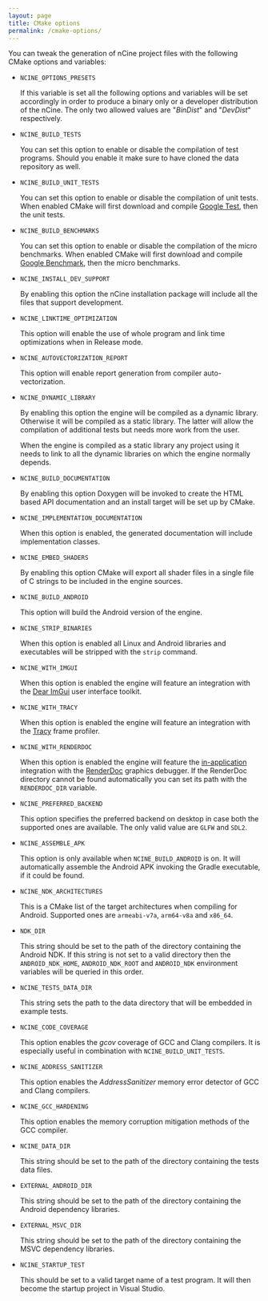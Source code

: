 ```yaml
---
layout: page
title: CMake options
permalink: /cmake-options/
---
```


You can tweak the generation of nCine project files with the following CMake options and variables:

- `NCINE_OPTIONS_PRESETS`

  If this variable is set all the following options and variables will be set accordingly in order to produce a binary only or a developer distribution of the nCine.
  The only two allowed values are "*BinDist*" and "*DevDist*" respectively.

- `NCINE_BUILD_TESTS`

  You can set this option to enable or disable the compilation of test programs.
  Should you enable it make sure to have cloned the data repository as well.

- `NCINE_BUILD_UNIT_TESTS`

  You can set this option to enable or disable the compilation of unit tests.
  When enabled CMake will first download and compile [Google Test](https://github.com/google/googletest), then the unit tests.

- `NCINE_BUILD_BENCHMARKS`

  You can set this option to enable or disable the compilation of the micro benchmarks.
  When enabled CMake will first download and compile [Google Benchmark](https://github.com/google/benchmark), then the micro benchmarks.

- `NCINE_INSTALL_DEV_SUPPORT`

  By enabling this option the nCine installation package will include all the files that support development.

- `NCINE_LINKTIME_OPTIMIZATION`

  This option will enable the use of whole program and link time optimizations when in Release mode.

- `NCINE_AUTOVECTORIZATION_REPORT`

  This option will enable report generation from compiler auto-vectorization.

- `NCINE_DYNAMIC_LIBRARY`

  By enabling this option the engine will be compiled as a dynamic library. Otherwise it will be compiled as a static library.
  The latter will allow the compilation of additional tests but needs more work from the user.

  When the engine is compiled as a static library any project using it needs to link to all the dynamic libraries on which the engine normally depends.

- `NCINE_BUILD_DOCUMENTATION`

  By enabling this option Doxygen will be invoked to create the HTML based API documentation and an install target will be set up by CMake.

- `NCINE_IMPLEMENTATION_DOCUMENTATION`

  When this option is enabled, the generated documentation will include implementation classes.

- `NCINE_EMBED_SHADERS`

  By enabling this option CMake will export all shader files in a single file of C strings to be included in the engine sources.

- `NCINE_BUILD_ANDROID`

  This option will build the Android version of the engine.

- `NCINE_STRIP_BINARIES`

  When this option is enabled all Linux and Android libraries and executables will be stripped with the `strip` command.

- `NCINE_WITH_IMGUI`

  When this option is enabled the engine will feature an integration with the [Dear ImGui](https://github.com/ocornut/imgui) user interface toolkit.

- `NCINE_WITH_TRACY`

  When this option is enabled the engine will feature an integration with the [Tracy](https://bitbucket.org/wolfpld/tracy) frame profiler.

- `NCINE_WITH_RENDERDOC`

  When this option is enabled the engine will feature the [in-application](https://renderdoc.org/docs/in_application_api.html) integration with the [RenderDoc](https://renderdoc.org/) graphics debugger.
  If the RenderDoc directory cannot be found automatically you can set its path with the `RENDERDOC_DIR` variable.

- `NCINE_PREFERRED_BACKEND`

  This option specifies the preferred backend on desktop in case both the supported ones are available. The only valid value are `GLFW` and `SDL2`.

- `NCINE_ASSEMBLE_APK`

  This option is only available when `NCINE_BUILD_ANDROID` is on. It will automatically assemble the Android APK invoking the Gradle executable, if it could be found.

- `NCINE_NDK_ARCHITECTURES`

  This is a CMake list of the target architectures when compiling for Android. Supported ones are `armeabi-v7a`, `arm64-v8a` and `x86_64`.

- `NDK_DIR`

  This string should be set to the path of the directory containing the Android NDK.
  If this string is not set to a valid directory then the `ANDROID_NDK_HOME`, `ANDROID_NDK_ROOT` and `ANDROID_NDK` environment variables will be queried in this order.

- `NCINE_TESTS_DATA_DIR`

  This string sets the path to the data directory that will be embedded in example tests.

- `NCINE_CODE_COVERAGE`

  This option enables the *gcov* coverage of GCC and Clang compilers. It is especially useful in combination with `NCINE_BUILD_UNIT_TESTS`.

- `NCINE_ADDRESS_SANITIZER`

  This option enables the *AddressSanitizer* memory error detector of GCC and Clang compilers.

- `NCINE_GCC_HARDENING`

  This option enables the memory corruption mitigation methods of the GCC compiler.

- `NCINE_DATA_DIR`

  This string should be set to the path of the directory containing the tests data files.

- `EXTERNAL_ANDROID_DIR`

  This string should be set to the path of the directory containing the Android dependency libraries.

- `EXTERNAL_MSVC_DIR`

  This string should be set to the path of the directory containing the MSVC dependency libraries.

- `NCINE_STARTUP_TEST`

  This should be set to a valid target name of a test program. It will then become the startup project in Visual Studio.
